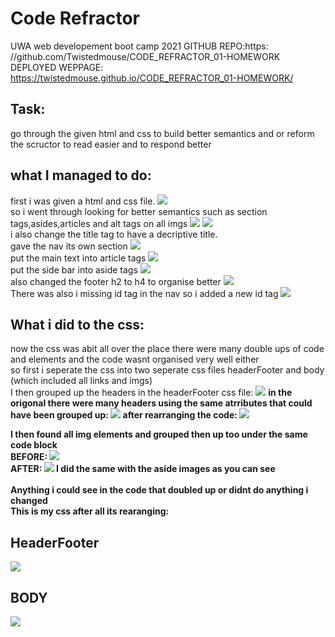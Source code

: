 # Code Refractor
UWA web developement boot camp 2021
GITHUB REPO:https: //github.com/Twistedmouse/CODE_REFRACTOR_01-HOMEWORK
DEPLOYED WEPPAGE: https://twistedmouse.github.io/CODE_REFRACTOR_01-HOMEWORK/

## Task:
go through the given html and css to build better semantics and or reform the scructor to read easier and to respond better

## what I managed to do:
first i was given a html and css file. 
![](./assets/screenshots/origonal_code.jpg)
<br>
so i went through looking for better semantics such as section tags,asides,articles and alt tags on all imgs
![](assets\screenshots\semantics1.jpg)
![](assets\screenshots\semantics2.jpg)
<br>
i also change the title tag to have a decriptive title. 
<br>
gave the nav its own section
![](assets\screenshots\navsection.jpg)
<br>
put the main text into article tags
![](assets\screenshots\article.jpg)
<br>
put the side bar into aside tags
![](assets\screenshots\aside.jpg)
<br>
also changed the footer h2 to h4 to organise better
![](assets\screenshots\h4.jpg)
<br>
There was also i missing id tag in the nav so i added a new id tag
![](assets\screenshots\newid.jpg)

## What i did to the css:
now the css was abit all over the place there were many double ups of code and elements and the code wasnt organised very well either<br>
so first i seperate the css into two seperate css files headerFooter and body (which included all links and imgs)
<br>
I then grouped up the headers in the headerFooter css file:
![](assets\screenshots\headers.jpg)
<b>
in the origonal there were many headers using the same atrributes that could have been grouped up:
![](assets\screenshots\h3.jpg)
after rearranging the code: 
![](assets\screenshots\h1h2h3.jpg)
<br>

I then found all img elements and grouped then up too under the same code block <BR>
BEFORE:
![](assets\screenshots\before.jpg)<br>
AFTER:
![](assets\screenshots\after.jpg)
I did the same with the aside images as you can see <br>
<br>
Anything i could see in the code that doubled up or didnt do anything i changed
<br>
This is my css after all its rearanging: 
## HeaderFooter
![](assets\screenshots\headerFooter.jpg)
## BODY
![](assets\screenshots\body.jpg)